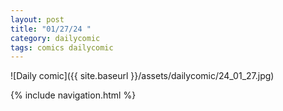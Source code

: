```yaml
---
layout: post
title: "01/27/24 "
category: dailycomic
tags: comics dailycomic
---
```

![Daily comic]({{ site.baseurl }}/assets/dailycomic/24_01_27.jpg)

{% include navigation.html %}

